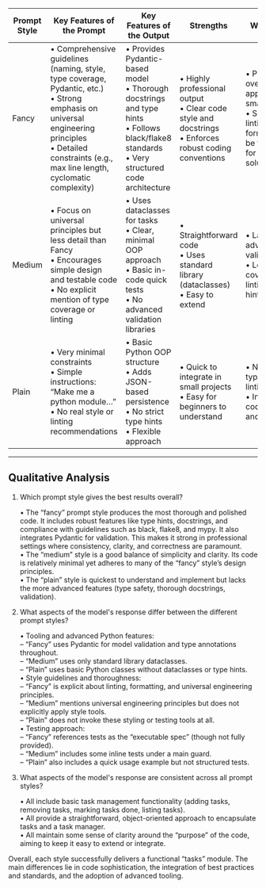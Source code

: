 | Prompt Style | Key Features of the Prompt | Key Features of the Output | Strengths                              | Weaknesses                            |
|--------------|----------------------------|----------------------------|----------------------------------------|----------------------------------------|
| Fancy        | • Comprehensive guidelines (naming, style, type coverage, Pydantic, etc.)<br>• Strong emphasis on universal engineering principles<br>• Detailed constraints (e.g., max line length, cyclomatic complexity) | • Provides Pydantic-based model<br>• Thorough docstrings and type hints<br>• Follows black/flake8 standards<br>• Very structured code architecture | • Highly professional output<br>• Clear code style and docstrings<br>• Enforces robust coding conventions | • Potential overengineered approach for small tasks<br>• Setup for linting and formatting can be too detailed for a quick solution |
| Medium       | • Focus on universal principles but less detail than Fancy<br>• Encourages simple design and testable code<br>• No explicit mention of type coverage or linting | • Uses dataclasses for tasks<br>• Clear, minimal OOP approach<br>• Basic in-code quick tests<br>• No advanced validation libraries | • Straightforward code<br>• Uses standard library (dataclasses)<br>• Easy to extend | • Lacks advanced validation<br>• Less formal coverage for linting/type hints |
| Plain        | • Very minimal constraints<br>• Simple instructions: “Make me a python module…”<br>• No real style or linting recommendations | • Basic Python OOP structure<br>• Adds JSON-based persistence<br>• No strict type hints<br>• Flexible approach | • Quick to integrate in small projects<br>• Easy for beginners to understand | • No formal type hints or linting checks<br>• Inconsistent coding style and docstrings |

---

## Qualitative Analysis

1. Which prompt style gives the best results overall?

   • The “fancy” prompt style produces the most thorough and polished code. It includes robust features like type hints, docstrings, and compliance with guidelines such as black, flake8, and mypy. It also integrates Pydantic for validation. This makes it strong in professional settings where consistency, clarity, and correctness are paramount.  
   • The “medium” style is a good balance of simplicity and clarity. Its code is relatively minimal yet adheres to many of the “fancy” style’s design principles.  
   • The “plain” style is quickest to understand and implement but lacks the more advanced features (type safety, thorough docstrings, validation).

2. What aspects of the model's response differ between the different prompt styles?

   • Tooling and advanced Python features:  
     – “Fancy” uses Pydantic for model validation and type annotations throughout.  
     – “Medium” uses only standard library dataclasses.  
     – “Plain” uses basic Python classes without dataclasses or type hints.  
   • Style guidelines and thoroughness:  
     – “Fancy” is explicit about linting, formatting, and universal engineering principles.  
     – “Medium” mentions universal engineering principles but does not explicitly apply style tools.  
     – “Plain” does not invoke these styling or testing tools at all.  
   • Testing approach:  
     – “Fancy” references tests as the “executable spec” (though not fully provided).  
     – “Medium” includes some inline tests under a main guard.  
     – “Plain” also includes a quick usage example but not structured tests.  

3. What aspects of the model's response are consistent across all prompt styles?

   • All include basic task management functionality (adding tasks, removing tasks, marking tasks done, listing tasks).  
   • All provide a straightforward, object-oriented approach to encapsulate tasks and a task manager.  
   • All maintain some sense of clarity around the “purpose” of the code, aiming to keep it easy to extend or integrate.  

Overall, each style successfully delivers a functional “tasks” module. The main differences lie in code sophistication, the integration of best practices and standards, and the adoption of advanced tooling.